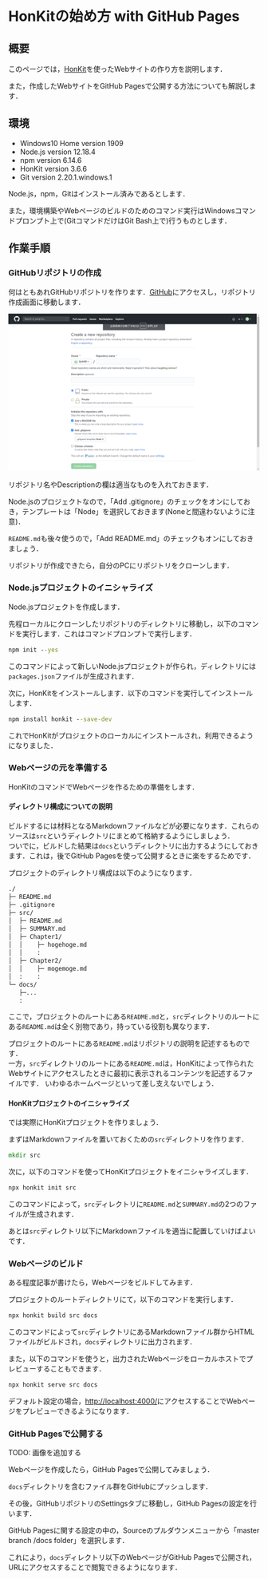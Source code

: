 # HonKitの始め方 with GitHub Pages

## 概要

このページでは，[HonKit](https://github.com/honkit/honkit)を使ったWebサイトの作り方を説明します．

また，作成したWebサイトをGitHub Pagesで公開する方法についても解説します．

## 環境

- Windows10 Home version 1909
- Node.js version 12.18.4
- npm version 6.14.6
- HonKit version 3.6.6
- Git version 2.20.1.windows.1

Node.js，npm，Gitはインストール済みであるとします．

また，環境構築やWebページのビルドのためのコマンド実行はWindowsコマンドプロンプト上で(GitコマンドだけはGit Bash上で)行うものとします．

## 作業手順

### GitHubリポジトリの作成

何はともあれGitHubリポジトリを作ります．[GitHub](https://github.com/)にアクセスし，リポジトリ作成画面に移動します．

![Create Repository](images/create_repository.png)

リポジトリ名やDescriptionの欄は適当なものを入れておきます．

Node.jsのプロジェクトなので，「Add .gitignore」のチェックをオンにしておき，テンプレートは「Node」を選択しておきます(Noneと間違わないように注意)．

`README.md`も後々使うので，「Add README.md」のチェックもオンにしておきましょう．

リポジトリが作成できたら，自分のPCにリポジトリをクローンします．

### Node.jsプロジェクトのイニシャライズ

Node.jsプロジェクトを作成します．

先程ローカルにクローンしたリポジトリのディレクトリに移動し，以下のコマンドを実行します．これはコマンドプロンプトで実行します．

```bat
npm init --yes
```

このコマンドによって新しいNode.jsプロジェクトが作られ，ディレクトリには`packages.json`ファイルが生成されます．

次に，HonKitをインストールします．以下のコマンドを実行してインストールします．

```bat
npm install honkit --save-dev
```

これでHonKitがプロジェクトのローカルにインストールされ，利用できるようになりました．

### Webページの元を準備する

HonKitのコマンドでWebページを作るための準備をします．

#### ディレクトリ構成についての説明

ビルドするには材料となるMarkdownファイルなどが必要になります．これらのソースは`src`というディレクトリにまとめて格納するようにしましょう．  
ついでに，ビルドした結果は`docs`というディレクトリに出力するようにしておきます．これは，後でGitHub Pagesを使って公開するときに楽をするためです．

プロジェクトのディレクトリ構成は以下のようになります．

```generic
./
├─ README.md
├─ .gitignore
├─ src/
│  ├─ README.md
│  ├─ SUMMARY.md
│  ├─ Chapter1/
│  │    ├─ hogehoge.md
│  │    :
│  ├─ Chapter2/
│  │    ├─ mogemoge.md
│  :    :
└─ docs/
   ├─...
   :
```

ここで，プロジェクトのルートにある`README.md`と，`src`ディレクトリのルートにある`README.md`は全く別物であり，持っている役割も異なります．

プロジェクトのルートにある`README.md`はリポジトリの説明を記述するものです．  
一方，`src`ディレクトリのルートにある`README.md`は，HonKitによって作られたWebサイトにアクセスしたときに最初に表示されるコンテンツを記述するファイルです．
いわゆるホームページといって差し支えないでしょう．

#### HonKitプロジェクトのイニシャライズ

では実際にHonKitプロジェクトを作りましょう．

まずはMarkdownファイルを置いておくための`src`ディレクトリを作ります．

```bat
mkdir src
```

次に，以下のコマンドを使ってHonKitプロジェクトをイニシャライズします．

```bat
npx honkit init src
```

このコマンドによって，`src`ディレクトリに`README.md`と`SUMMARY.md`の2つのファイルが生成されます．

あとは`src`ディレクトリ以下にMarkdownファイルを適当に配置していけばよいです．

### Webページのビルド

ある程度記事が書けたら，Webページをビルドしてみます．

プロジェクトのルートディレクトリにて，以下のコマンドを実行します．

```bat
npx honkit build src docs
```

このコマンドによって`src`ディレクトリにあるMarkdownファイル群からHTMLファイルがビルドされ，`docs`ディレクトリに出力されます．

また，以下のコマンドを使うと，出力されたWebページをローカルホストでプレビューすることもできます．

```bat
npx honkit serve src docs
```

デフォルト設定の場合，[http://localhost:4000/](http://localhost:4000/)にアクセスすることでWebページをプレビューできるようになります．

### GitHub Pagesで公開する

TODO: 画像を追加する

Webページを作成したら，GitHub Pagesで公開してみましょう．

`docs`ディレクトリを含むファイル群をGitHubにプッシュします．

その後，GitHubリポジトリのSettingsタブに移動し，GitHub Pagesの設定を行います．

GitHub Pagesに関する設定の中の，Sourceのプルダウンメニューから「master branch /docs folder」を選択します．

これにより，`docs`ディレクトリ以下のWebページがGitHub Pagesで公開され，URLにアクセスすることで閲覧できるようになります．
